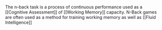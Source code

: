 The n-back task is a process of continuous performance used as a [[Cognitive Assessment]] of [[Working Memory]] capacity. N-Back games are often used as a method for training working memory as well as [[Fluid Intelligence]]